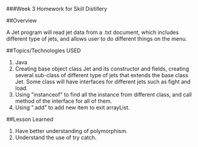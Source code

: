 ###Week 3 Homework for Skill Distillery

##Overview

A Jet program will read jet data from a .txt document, which includes different type of jets, and allows user to do different things on the menu.

##Topics/Technologies USED

1. Java
2. Creating base object class Jet and its constructor and fields, creating several sub-class of different type of jets that extends the base class Jet. Some class will have interfaces for different jets such as fight and load.
3. Using "instanceof" to find all the instance from different class, and call method of the interface for all of them.
4. Using ".add" to add new item to exit arrayList.

##Lesson Learned
1. Have better understanding of polymorphism.
2. Understand the use of try catch.

